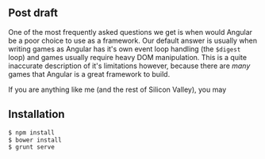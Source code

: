 ## Post draft

One of the most frequently asked questions we get is when would Angular be a poor choice to use as a framework. Our default answer is usually when writing games as Angular has it's own event loop handling (the `$digest` loop) and games usually require heavy DOM manipulation. This is a quite inaccurate description of it's limitations however, because there are _many_ games that Angular is a great framework to build. 

If you are anything like me (and the rest of Silicon Valley), you may 

## Installation

```javascript
$ npm install 
$ bower install
$ grunt serve
```